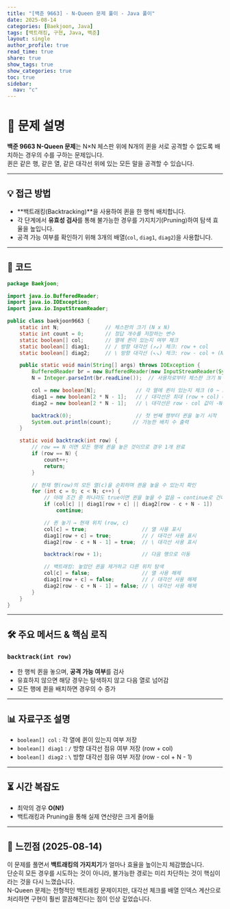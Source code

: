 ```yaml
---
title: "[백준 9663] - N-Queen 문제 풀이 - Java 풀이"
date: 2025-08-14
categories: [Baekjoon, Java]
tags: [백트래킹, 구현, Java, 백준]
layout: single
author_profile: true
read_time: true
share: true
show_tags: true
show_categories: true
toc: true
sidebar:
  nav: "c"
---
```


# 📌 문제 설명

**백준 9663 N-Queen 문제**는 N×N 체스판 위에 N개의 퀸을 서로 공격할 수 없도록 배치하는 경우의 수를 구하는 문제입니다.  
퀸은 같은 행, 같은 열, 같은 대각선 위에 있는 모든 말을 공격할 수 있습니다.

---

## 💡 접근 방법

- **백트래킹(Backtracking)**을 사용하여 퀸을 한 행씩 배치합니다.
- 각 단계에서 **유효성 검사**를 통해 불가능한 경우를 가지치기(Pruning)하여 탐색 효율을 높입니다.
- 공격 가능 여부를 확인하기 위해 3개의 배열(`col`, `diag1`, `diag2`)을 사용합니다.

---

## 📂 코드

```java
package Baekjoon;

import java.io.BufferedReader;
import java.io.IOException;
import java.io.InputStreamReader;

public class baekjoon9663 {
    static int N;               // 체스판의 크기 (N x N)
    static int count = 0;       // 정답 개수를 저장하는 변수
    static boolean[] col;       // 열에 퀸이 있는지 여부 체크
    static boolean[] diag1;     // / 방향 대각선 (↗↙) 체크: row + col
    static boolean[] diag2;     // \ 방향 대각선 (↖↘) 체크: row - col + (N - 1)

    public static void main(String[] args) throws IOException {
        BufferedReader br = new BufferedReader(new InputStreamReader(System.in));
        N = Integer.parseInt(br.readLine());  // 사용자로부터 체스판 크기 N 입력받음

        col = new boolean[N];             // 각 열에 퀸이 있는지 체크 (0 ~ N-1)
        diag1 = new boolean[2 * N - 1];   // / 대각선은 최대 (row + col) = 2N - 2 → 인덱스 범위 0 ~ 2N - 2
        diag2 = new boolean[2 * N - 1];   // \ 대각선은 row - col 값이 -N+1 ~ N-1 → 양수로 바꾸기 위해 + N - 1

        backtrack(0);                     // 첫 번째 행부터 퀸을 놓기 시작
        System.out.println(count);       // 가능한 배치 수 출력
    }

    static void backtrack(int row) {
        // row == N 이면 모든 행에 퀸을 놓은 것이므로 경우 1개 완료
        if (row == N) {
            count++;
            return;
        }

        // 현재 행(row)의 모든 열(c)을 순회하며 퀸을 놓을 수 있는지 확인
        for (int c = 0; c < N; c++) {
            // 아래 조건 중 하나라도 true이면 퀸을 놓을 수 없음 → continue로 건너뜀
            if (col[c] || diag1[row + c] || diag2[row - c + N - 1])
                continue;

            // 퀸 놓기 → 현재 위치 (row, c)
            col[c] = true;                  // 열 사용 표시
            diag1[row + c] = true;          // / 대각선 사용 표시
            diag2[row - c + N - 1] = true;  // \ 대각선 사용 표시

            backtrack(row + 1);             // 다음 행으로 이동

            // 백트래킹: 놓았던 퀸을 제거하고 다른 위치 탐색
            col[c] = false;                 // 열 사용 해제
            diag1[row + c] = false;         // / 대각선 사용 해제
            diag2[row - c + N - 1] = false; // \ 대각선 사용 해제
        }
    }
}

```

---

## 🛠 주요 메서드 & 핵심 로직

### `backtrack(int row)`

- 한 행씩 퀸을 놓으며, **공격 가능 여부**를 검사
- 유효하지 않으면 해당 경우는 탐색하지 않고 다음 열로 넘어감
- 모든 행에 퀸을 배치하면 경우의 수 증가

---

## 📊 자료구조 설명

- `boolean[] col` : 각 열에 퀸이 있는지 여부 저장
- `boolean[] diag1` : `/` 방향 대각선 점유 여부 저장 (row + col)
- `boolean[] diag2` : `\` 방향 대각선 점유 여부 저장 (row - col + N - 1)

---

## ⏳ 시간 복잡도

- 최악의 경우 **O(N!)**
- 백트래킹과 Pruning을 통해 실제 연산량은 크게 줄어듦

---

## 📝 느낀점 (2025-08-14)

이 문제를 풀면서 **백트래킹의 가지치기**가 얼마나 효율을 높이는지 체감했습니다.  
단순히 모든 경우를 시도하는 것이 아니라, 불가능한 경로는 미리 차단하는 것이 핵심이라는 것을 다시 느꼈습니다.  
N-Queen 문제는 전형적인 백트래킹 문제이지만, 대각선 체크를 배열 인덱스 계산으로 처리하면 구현이 훨씬 깔끔해진다는 점이 인상 깊었습니다.
